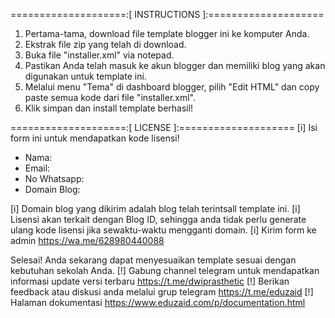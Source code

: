 ====================:[ INSTRUCTIONS ]:====================
1. Pertama-tama, download file template blogger ini ke komputer Anda.
2. Ekstrak file zip yang telah di download.
3. Buka file "installer.xml" via notepad.
4. Pastikan Anda telah masuk ke akun blogger dan memiliki blog yang akan digunakan untuk template ini.
5. Melalui menu "Tema" di dashboard blogger, pilih "Edit HTML" dan copy paste semua kode dari file "installer.xml".
6. Klik simpan dan install template berhasil!

====================:[ LICENSE ]:====================
[i] Isi form ini untuk mendapatkan kode lisensi!
- Nama:
- Email:
- No Whatsapp:
- Domain Blog:

[i] Domain blog yang dikirim adalah blog telah terintsall template ini.
[i] Lisensi akan terkait dengan Blog ID, sehingga anda tidak perlu generate ulang kode lisensi jika sewaktu-waktu mengganti domain.
[i] Kirim form ke admin https://wa.me/628980440088

Selesai! Anda sekarang dapat menyesuaikan template sesuai dengan kebutuhan sekolah Anda.
[!] Gabung channel telegram untuk mendapatkan informasi update versi terbaru https://t.me/dwiprasthetic
[!] Berikan feedback atau diskusi anda melalui grup telegram https://t.me/eduzaid
[!] Halaman dokumentasi https://www.eduzaid.com/p/documentation.html
